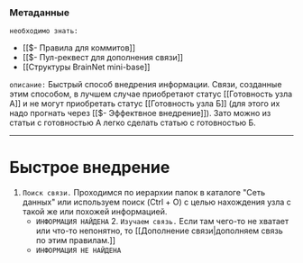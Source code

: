 ### Метаданные
`необходимо знать:` 
- [[$- Правила для коммитов]]
- [[$- Пул-реквест для дополнения связи]]
- [[Структуры BrainNet mini-base]]

`описание:` Быстрый способ внедрения информации. Связи, созданные этим способом, в лучшем случае приобретают статус [[Готовность узла А]] и не могут приобретать статус [[Готовность узла Б]] (для этого их надо прогнать через [[$- Эффектвное внедрение]]). Зато можно из статьи с готовностью А легко сделать статью с готовностью Б. 

---
# Быстрое внедрение
1. `Поиск связи.` Проходимся по иерархии папок в каталоге "Сеть данных" или используем поиск (Ctrl + O) с целью нахождения узла с такой же или похожей информацией.
	-  `ИНФОРМАЦИЯ НАЙДЕНА`
		2. `Изучаем связь.` Если там чего-то не хватает или что-то непонятно, то [[Дополнение связи|дополняем связь по этим правилам.]]
	-  `ИНФОРМАЦИЯ НЕ НАЙДЕНА`